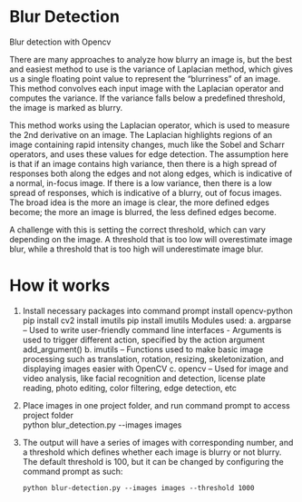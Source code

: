 # Blur Detection 

Blur detection with Opencv 

There are many approaches to analyze how blurry an image is, but the best and easiest method to use is the variance of Laplacian method, which gives us a single floating point value to represent the “blurriness” of an image. This method convolves each input image with the Laplacian operator and computes the variance. If the variance falls below a predefined threshold, the image is marked as blurry. 

This method works using the Laplacian operator, which is used to measure the 2nd derivative on an image. The Laplacian highlights regions of an image containing rapid intensity changes, much like the Sobel and Scharr operators, and uses these values for edge detection. The assumption here is that if an image contains high variance, then there is a high spread of responses both along the edges and not along edges, which is indicative of a normal, in-focus image. If there is a low variance, then there is a low spread of responses, which is indicative of a blurry, out of focus images. The broad idea is the more an image is clear, the more defined edges become; the more an image is blurred, the less defined edges become.       

A challenge with this is setting the correct threshold, which can vary depending on the image. A threshold that is too low will overestimate image blur, while a threshold that is too high will underestimate image blur. 

# How it works 
1.	Install necessary packages into command prompt 
      install opencv-python
        pip install cv2
      install imutils
        pip install imutils
Modules used: 
a.	argparse – Used to write user-friendly command line interfaces 
        -	Arguments is used to trigger different action, specified by the action argument add_argument()
b.	imutils – Functions used to make basic image processing such as translation, rotation, resizing, skeletonization, and displaying images easier with OpenCV 
c.	opencv – Used for image and video analysis, like facial recognition and detection, license plate reading, photo editing, color filtering, edge detection, etc  

2.	Place images in one project folder, and run command prompt to access project folder  
			python blur_detection.py --images images

3.	The output will have a series of images with corresponding number, and a threshold which defines whether each image is blurry or not blurry. The default threshold is 100, but it can be changed by configuring the command prompt as such:  

		python blur-detection.py --images images --threshold 1000


